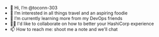 - 👋 Hi, I’m @toconn-303
- 👀 I’m interested in all things travel and an aspiring foodie
- 🌱 I’m currently learning more from my DevOps friends
- 🙌🏼 I'd like to collaborate on how to better your HashiCorp experience
- 📫 How to reach me: shoot me a note and we'll chat

<!---
toconn-303/toconn-303 is a ✨ special ✨ repository because its `README.md` (this file) appears on your GitHub profile.
You can click the Preview link to take a look at your changes.
--->
